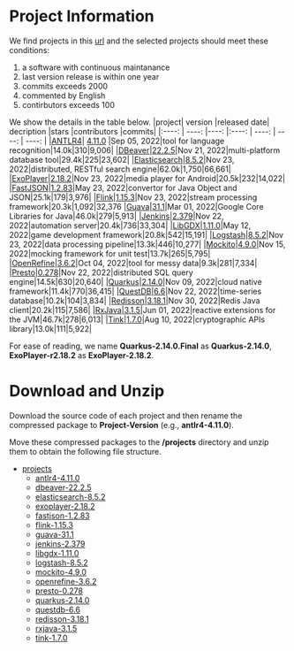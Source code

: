 # Project Information
We find projects in this [url](https://github.com/topics/java?l=java&o=desc&s=stars) and the selected projects should meet these conditions:

1. a software with continuous maintanance
2. last version release is within one year
3. commits exceeds 2000
4. commented by English
5. contirbutors exceeds 100

We show the details in the table below.
|project| version |released date| decription |stars |contributors |commits|
|:----: | ----: |----: |:----: | ----: | ----: | ----: |
|[ANTLR4](https://github.com/antlr/antlr4)| [4.11.0](https://github.com/antlr/antlr4/releases/tag/4.11.0) |Sep 05, 2022|tool for language recognition|14.0k|310|9,006|
|[DBeaver](https://github.com/dbeaver/dbeaver)|[22.2.5](https://github.com/dbeaver/dbeaver/releases/tag/22.2.5)|Nov 21, 2022|multi-platform database tool|29.4k|225|23,602|
|[Elasticsearch](https://github.com/elastic/elasticsearch)|[8.5.2](https://github.com/elastic/elasticsearch/releases/tag/v8.5.2)|Nov 23, 2022|distributed, RESTful search engine|62.0k|1,750|66,661|
|[ExoPlayer](https://github.com/google/ExoPlayer)|[2.18.2](https://github.com/google/ExoPlayer/releases/tag/r2.18.2)|Nov 23, 2022|media player for Android|20.5k|232|14,022|
|[FastJSON](https://github.com/alibaba/fastjson)|[1.2.83](https://github.com/alibaba/fastjson/releases/tag/1.2.83)|May 23, 2022|convertor for Java Object and JSON|25.1k|179|3,976|
|[Flink](https://github.com/apache/flink)|[1.15.3](https://github.com/apache/flink/releases/tag/release-1.15.3)|Nov 23, 2022|stream processing framework|20.3k|1,092|32,376
|[Guava](https://github.com/google/guava)|[31.1](https://github.com/google/guava/releases/tag/v31.1)|Mar 01, 2022|Google Core Libraries for Java|46.0k|279|5,913|
|[Jenkins](https://github.com/jenkinsci/jenkins)|[2.379](https://github.com/jenkinsci/jenkins/releases/tag/jenkins-2.379 )|Nov 22, 2022|automation server|20.4k|736|33,304|
|[LibGDX](https://github.com/libgdx/libgdx)|[1.11.0](https://github.com/libgdx/libgdx/releases/tag/1.11.0)|May 12, 2022|game development framework|20.8k|542|15,191|
|[Logstash](https://github.com/elastic/logstash)|[8.5.2](https://github.com/elastic/logstash/releases/tag/v8.5.2)|Nov 23, 2022|data processing pipeline|13.3k|446|10,277|
|[Mockito](https://github.com/mockito/mockito)|[4.9.0](https://github.com/mockito/mockito/releases/tag/v4.9.0)|Nov 15, 2022|mocking framework for unit test|13.7k|265|5,795|
|[OpenRefine](https://github.com/OpenRefine/OpenRefine)|[3.6.2](https://github.com/OpenRefine/OpenRefine/releases/tag/3.6.2)|Oct 04, 2022|tool for messy data|9.3k|281|7,334|
|[Presto](https://github.com/prestodb/presto)|[0.278](https://github.com/prestodb/presto/releases/tag/0.278)|Nov 22, 2022|distributed SQL query engine|14.5k|630|20,640|
|[Quarkus](https://github.com/quarkusio/quarkus)|[2.14.0](https://github.com/quarkusio/quarkus/releases/tag/2.14.0.Final)|Nov 09, 2022|cloud native framework|11.4k|770|36,415|
|[QuestDB](https://github.com/questdb/questdb)|[6.6](https://github.com/questdb/questdb/releases/tag/6.6)|Nov 22, 2022|time-series database|10.2k|104|3,834|
|[Redisson](https://github.com/redisson/redisson)|[3.18.1](https://github.com/redisson/redisson/releases/tag/redisson-3.18.1)|Nov 30, 2022|Redis Java client|20.2k|115|7,586|
|[RxJava](https://github.com/ReactiveX/RxJava)|[3.1.5](https://github.com/ReactiveX/RxJava/releases/tag/v3.1.5)|Jun 01, 2022|reactive extensions for the JVM|46.7k|278|6,013|
|[Tink](https://github.com/google/tink)|[1.7.0](https://github.com/google/tink/releases/tag/v1.7.0)|Aug 10, 2022|cryptographic APIs library|13.0k|111|5,922|


For ease of reading, we name **Quarkus-2.14.0.Final** as **Quarkus-2.14.0**, **ExoPlayer-r2.18.2** as **ExoPlayer-2.18.2**.

# Download and Unzip
Download the source code of each project and then rename the compressed package to **Project-Version** (e.g., **antlr4-4.11.0**).

Move these compressed packages to the **/projects** directory and unzip them to obtain the following file structure.
- [projects](/projects/)
  - [antlr4-4.11.0](/projects/antlr4-4.11.0)
  - [dbeaver-22.2.5](/projects/dbeaver-22.2.5)
  - [elasticsearch-8.5.2](/projects/elasticsearch-8.5.2)
  - [exoplayer-2.18.2](/projects/exoplayer-2.18.2)
  - [fastjson-1.2.83](/projects/fastjson-1.2.83)
  - [flink-1.15.3](/projects/flink-1.15.3)
  - [guava-31.1](/projects/guava-31.1)
  - [jenkins-2.379](/projects/jenkins-2.379)
  - [libgdx-1.11.0](/projects/libgdx-1.11.0)
  - [logstash-8.5.2](/projects/logstash-8.5.2)
  - [mockito-4.9.0](/projects/mockito-4.9.0)
  - [openrefine-3.6.2](/projects/openrefine-3.6.2)
  - [presto-0.278](/projects/presto-0.278)
  - [quarkus-2.14.0](/projects/quarkus-2.14.0)
  - [questdb-6.6](/projects/questdb-6.6)
  - [redisson-3.18.1](/projects/redisson-3.18.1)
  - [rxjava-3.1.5](/projects/rxjava-3.1.5)
  - [tink-1.7.0](/projects/tink-1.7.0)




